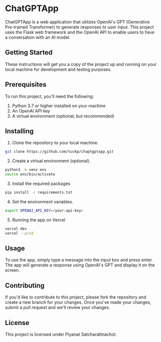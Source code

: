 # ChatGPTApp
ChatGPTApp is a web application that utilizes OpenAI's GPT (Generative Pre-trained Transformer) to generate responses to user input. This project uses the Flask web framework and the OpenAI API to enable users to have a conversation with an AI model.

## Getting Started
These instructions will get you a copy of the project up and running on your local machine for development and testing purposes.

## Prerequisites
To run this project, you'll need the following:
1. Python 3.7 or higher installed on your machine
2. An OpenAI API key
3. A virtual environment (optional, but recommended)

## Installing
1. Clone the repository to your local machine.
```bash
git clone https://github.com/tuckp/chaptgptapp.git
```
2. Create a virtual environment (optional).
```bash
python3 -m venv env
source env/bin/activate
```
3. Install the required packages
```bash
pip install -r requirements.txt
```
4. Set the environment variables.
```bash
export OPENAI_API_KEY=<your-api-key>
```
5. Running the app on Vercel
```bash
vercel dev
vercel --prod
```

## Usage
To use the app, simply type a message into the input box and press enter. The app will generate a response using OpenAI's GPT and display it on the screen.

## Contributing
If you'd like to contribute to this project, please fork the repository and create a new branch for your changes. Once you've made your changes, submit a pull request and we'll review your changes.

## License
This project is licensed under Piyanat Satcharattnachot.